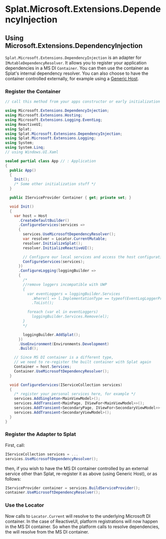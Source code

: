 # Splat.Microsoft.Extensions.DependencyInjection

## Using Microsoft.Extensions.DependencyInjection

`Splat.Microsoft.Extensions.DependencyInjection` is an adapter for `IMutableDependencyResolver`.
It allows you to register your application dependencies in a MS DI `Container`.  You can then use the container as Splat's internal dependency resolver.
You can also choose to have the container controlled externally, for example using a [Generic Host](https://docs.microsoft.com/en-us/aspnet/core/fundamentals/host/generic-host?view=aspnetcore-2.2#configureappconfiguration).

### Register the Container

```cs
// call this method from your apps constructor or early initialization code

using Microsoft.Extensions.DependencyInjection;
using Microsoft.Extensions.Hosting;
using Microsoft.Extensions.Logging.EventLog;
using ReactiveUI;
using Splat;
using Splat.Microsoft.Extensions.DependencyInjection;
using Splat.Microsoft.Extensions.Logging;
using System;
using System.Linq;
// using Windows.UI.Xaml

sealed partial class App // : Application
{   
  public App()
  {
    Init();
    /* Some other initialization stuff */
  }                     

  public IServiceProvider Container { get; private set; }

  void Init()
  {
    var host = Host
      .CreateDefaultBuilder()
      .ConfigureServices(services =>
      {
        services.UseMicrosoftDependencyResolver();
        var resolver = Locator.CurrentMutable;
        resolver.InitializeSplat();
        resolver.InitializeReactiveUI();

        // Configure our local services and access the host configuration
        ConfigureServices(services);
      })
      .ConfigureLogging(loggingBuilder =>
      {
        /*
        //remove loggers incompatible with UWP
        {
          var eventLoggers = loggingBuilder.Services
            .Where(l => l.ImplementationType == typeof(EventLogLoggerProvider))
            .ToList();

          foreach (var el in eventLoggers)
            loggingBuilder.Services.Remove(el);
        }
        */

        loggingBuilder.AddSplat();
      })
      .UseEnvironment(Environments.Development)
      .Build();

    // Since MS DI container is a different type,
    // we need to re-register the built container with Splat again
    Container = host.Services;
    Container.UseMicrosoftDependencyResolver();
  }

  void ConfigureServices(IServiceCollection services)
  {
    /* register your personal services here, for example */
    services.AddSingleton<MainViewModel>();
    services.AddTransient<MainPage, IViewFor<MainViewModel>>();
    services.AddTransient<SecondaryPage, IViewFor<SecondaryViewModel>>();    
    services.AddTransient<SecondaryViewModel>();
  }
}  
```

### Register the Adapter to Splat

First, call:

```cs
IServiceCollection services = ...
services.UseMicrosoftDependencyResolver();
```

then, if you wish to have the MS DI container controlled by an external service other than Splat, re-register it as above (using Generic Host), or as follows:

```cs
IServiceProvider container = services.BuildServiceProvider();
container.UseMicrosoftDependencyResolver();
```

### Use the Locator

Now calls to `Locator.Current` will resolve to the underlying Microsoft DI container.  In the case of ReactiveUI, platform registrations will now happen in the MS DI container.  So when the platform calls to resolve dependencies, the will resolve from the MS DI container.
